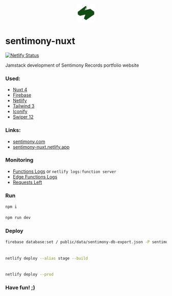 <p align="center">
  <img src="./public/images/sentimony-records-logo-v3.3.svg" alt="Sentimony Records Logo SVG v3.3" title="Sentimony Records Logo SVG v3.3" width="56" height="56">
</p>

# sentimony-nuxt

[![Netlify Status](https://api.netlify.com/api/v1/badges/77f60e5a-3062-4880-9ee0-b8407611c9c1/deploy-status)](https://app.netlify.com/projects/sentimony-nuxt/deploys)

Jamstack development of Sentimony Records portfolio website

### Used:
* [Nuxt 4](https://nuxt.com)
* [Firebase](https://firebase.google.com)
* [Netlify](https://www.netlify.com)
* [Tailwind 3](https://v3.tailwindcss.com)
* [Iconify](https://icon-sets.iconify.design)
* [Swiper 12](https://swiperjs.com)
<!-- * [RealFaviconGenerator](https://realfavicongenerator.net) -->

### Links:

* [sentimony.com](https://sentimony.com)
* [sentimony-nuxt.netlify.app](https://sentimony-nuxt.netlify.app)

### Monitoring

* [Functions Logs](https://app.netlify.com/projects/sentimony-nuxt/logs/functions/server) or `netlify logs:function server`
* [Edge Functions Logs](https://app.netlify.com/projects/sentimony-nuxt/logs/edge-functions)
* [Requests Left](https://app.netlify.com/projects/sentimony-nuxt/configuration/functions#overview)

<!-- ### Content -->

<!-- [https://sentimony-db.firebaseio.com/.json](https://sentimony-db.firebaseio.com/.json) -->

### Run

```bash
npm i

npm run dev
```

### Deploy

```bash
firebase database:set / public/data/sentimony-db-export.json -P sentimony-db


netlify deploy --alias stage --build


netlify deploy --prod
```

### Have fun! ;)

<!-- ![Geometrical Pussy](public/images/geometrical-pussy.svg "Geometrical Pussy") -->
